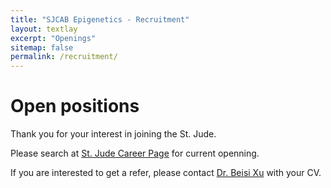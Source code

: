 ```yaml
---
title: "SJCAB Epigenetics - Recruitment"
layout: textlay
excerpt: "Openings"
sitemap: false
permalink: /recruitment/
---
```


# Open positions

Thank you for your interest in joining the St. Jude.

Please search at [St. Jude Career Page](https://jobs-stjude.icims.com/jobs/search?ss=1&searchKeyword=Bioinformatics&searchCategory=&searchZip=&searchRadius=20) for current openning. 

If you are interested to get a refer, please contact [Dr. Beisi Xu](mailto:beisi.xu@stjude.org?subject=[Refer]) with your CV.

